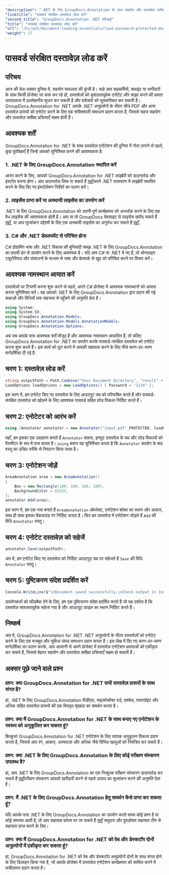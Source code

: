 ```yaml
---
"description": ".NET के लिए GroupDocs.Annotation के साथ सहयोग और दस्तावेज़ समीक्षा को बेहतर बनाएँ। अपने .NET ऐप्स में PDF और अधिक सहजता से एनोटेट करें।"
"linktitle": "पासवर्ड संरक्षित दस्तावेज़ लोड करें"
"second_title": "GroupDocs.Annotation .NET एपीआई"
"title": "पासवर्ड संरक्षित दस्तावेज़ लोड करें"
"url": "/hi/net/document-loading-essentials/load-password-protected-documents/"
"weight": 17
---
```


# पासवर्ड संरक्षित दस्तावेज़ लोड करें

## परिचय
आज की तेज़-रफ़्तार दुनिया में, सहयोग सफलता की कुंजी है। चाहे आप सहकर्मियों, क्लाइंट या भागीदारों के साथ किसी प्रोजेक्ट पर काम कर रहे हों, दस्तावेज़ों को कुशलतापूर्वक एनोटेट और साझा करने की क्षमता उत्पादकता में उल्लेखनीय सुधार कर सकती है और वर्कफ़्लो को सुव्यवस्थित कर सकती है। GroupDocs.Annotation for .NET आपके .NET अनुप्रयोगों के भीतर सीधे PDF और अन्य दस्तावेज़ प्रारूपों को एनोटेट करने के लिए एक शक्तिशाली समाधान प्रदान करता है, जिससे सहज सहयोग और दस्तावेज़ समीक्षा प्रक्रियाएँ सक्षम होती हैं।
## आवश्यक शर्तें
GroupDocs.Annotation for .NET के साथ दस्तावेज़ एनोटेशन की दुनिया में गोता लगाने से पहले, कुछ पूर्वापेक्षाएँ हैं जिन्हें आपको सुनिश्चित करने की आवश्यकता है:
### 1. .NET के लिए GroupDocs.Annotation स्थापित करें
आरंभ करने के लिए, आपको GroupDocs.Annotation for .NET लाइब्रेरी को डाउनलोड और इंस्टॉल करना होगा। आप डाउनलोड लिंक पा सकते हैं [यहाँ](https://releases.groupdocs.com/annotation/net/)अपने .NET वातावरण में लाइब्रेरी स्थापित करने के लिए दिए गए इंस्टॉलेशन निर्देशों का पालन करें।
### 2. लाइसेंस प्राप्त करें या अस्थायी लाइसेंस का उपयोग करें
.NET के लिए GroupDocs.Annotation को अपनी पूर्ण कार्यक्षमता को अनलॉक करने के लिए एक वैध लाइसेंस की आवश्यकता होती है। आप या तो GroupDocs वेबसाइट से लाइसेंस खरीद सकते हैं [यहाँ](https://purchase.groupdocs.com/buy), या आप मूल्यांकन उद्देश्यों के लिए एक अस्थायी लाइसेंस का अनुरोध कर सकते हैं [यहाँ](https://purchase.groupdocs.com/temporary-license/).
### 3. C# और .NET डेवलपमेंट से परिचित होना
C# प्रोग्रामिंग भाषा और .NET विकास की बुनियादी समझ .NET के लिए GroupDocs.Annotation का प्रभावी ढंग से उपयोग करने के लिए आवश्यक है। यदि आप C# या .NET में नए हैं, तो ऑनलाइन ट्यूटोरियल और संसाधनों के माध्यम से भाषा और फ्रेमवर्क से खुद को परिचित करने पर विचार करें।

## आवश्यक नामस्थान आयात करें
दस्तावेज़ों पर टिप्पणी करना शुरू करने से पहले, अपने C# प्रोजेक्ट में आवश्यक नामस्थानों को आयात करना सुनिश्चित करें। यह आपको .NET के लिए GroupDocs.Annotation द्वारा प्रदान की गई कक्षाओं और विधियों तक सहजता से पहुँचने की अनुमति देता है।
```csharp
using System;
using System.IO;
using GroupDocs.Annotation.Models;
using GroupDocs.Annotation.Models.AnnotationModels;
using GroupDocs.Annotation.Options;
```

अब जब आपके पास आवश्यक शर्तें मौजूद हैं और आवश्यक नामस्थान आयातित हैं, तो चलिए GroupDocs.Annotation for .NET का उपयोग करके पासवर्ड-संरक्षित दस्तावेज़ को एनोटेट करना शुरू करते हैं। इस कार्य को पूरा करने में आपकी सहायता करने के लिए नीचे चरण-दर-चरण मार्गदर्शिका दी गई है:
## चरण 1: दस्तावेज़ लोड करें
```csharp
string outputPath = Path.Combine("Your Document Directory", "result" + Path.GetExtension("input.pdf"));
LoadOptions loadOptions = new LoadOptions() { Password = "1234" };
```
इस चरण में, हम एनोटेट किए गए दस्तावेज़ के लिए आउटपुट पथ को परिभाषित करते हैं और पासवर्ड-संरक्षित दस्तावेज़ को खोलने के लिए आवश्यक पासवर्ड सहित लोड विकल्प निर्दिष्ट करते हैं।
## चरण 2: एनोटेटर को आरंभ करें
```csharp
using (Annotator annotator = new Annotator("input.pdf"_PROTECTED, loadOptions))
```
यहाँ, हम इसका एक उदाहरण बनाते हैं `Annotator` क्लास, इनपुट दस्तावेज़ के पथ और लोड विकल्पों को पैरामीटर के रूप में पास करता है। `using` बयान यह सुनिश्चित करता है कि `Annotator` उपयोग के बाद वस्तु का उचित तरीके से निपटान किया जाता है।
## चरण 3: एनोटेशन जोड़ें
```csharp
AreaAnnotation area = new AreaAnnotation()
{
    Box = new Rectangle(100, 100, 100, 100),
    BackgroundColor = 65535,
};
annotator.Add(area);
```
इस चरण में, हम एक नया बनाते हैं `AreaAnnotation` ऑब्जेक्ट, एनोटेशन बॉक्स का स्थान और आकार, साथ ही साथ इसका बैकग्राउंड रंग निर्दिष्ट करता है। फिर हम दस्तावेज़ में एनोटेशन जोड़ते हैं `Add` की विधि `Annotator` वस्तु।
## चरण 4: एनोटेट दस्तावेज़ को सहेजें
```csharp
annotator.Save(outputPath);
```
अंत में, हम एनोटेट किए गए दस्तावेज़ को निर्दिष्ट आउटपुट पथ पर सहेजते हैं `Save` की विधि `Annotator` वस्तु।
## चरण 5: पुष्टिकरण संदेश प्रदर्शित करें
```csharp
Console.WriteLine($"\nDocument saved successfully.\nCheck output in {outputPath}.");
```
उपयोगकर्ता को फीडबैक देने के लिए, हम एक पुष्टिकरण संदेश प्रदर्शित करते हैं जो यह दर्शाता है कि दस्तावेज़ सफलतापूर्वक सहेजा गया है और आउटपुट फ़ाइल का स्थान निर्दिष्ट करते हैं।

## निष्कर्ष
अंत में, GroupDocs.Annotation for .NET .NET अनुप्रयोगों के भीतर दस्तावेज़ों को एनोटेट करने के लिए एक मजबूत और सुविधा संपन्न समाधान प्रदान करता है। इस लेख में दिए गए चरण-दर-चरण मार्गदर्शिका का पालन करके, आप आसानी से अपने प्रोजेक्ट में दस्तावेज़ एनोटेशन क्षमताओं को एकीकृत कर सकते हैं, जिससे बेहतर सहयोग और दस्तावेज़ समीक्षा प्रक्रियाएँ सक्षम हो सकती हैं।
## अक्सर पूछे जाने वाले प्रश्न
### प्रश्न: क्या GroupDocs.Annotation for .NET सभी दस्तावेज़ प्रारूपों के साथ संगत है?
हां, .NET के लिए GroupDocs.Annotation पीडीएफ, माइक्रोसॉफ्ट वर्ड, एक्सेल, पावरपॉइंट और अधिक सहित दस्तावेज़ प्रारूपों की एक विस्तृत श्रृंखला का समर्थन करता है।
### प्रश्न: क्या मैं GroupDocs.Annotation for .NET के साथ बनाए गए एनोटेशन के स्वरूप को अनुकूलित कर सकता हूं?
बिल्कुल! GroupDocs.Annotation for .NET एनोटेशन के लिए व्यापक अनुकूलन विकल्प प्रदान करता है, जिससे आप रंग, आकार, अस्पष्टता और अधिक जैसे विभिन्न पहलुओं को नियंत्रित कर सकते हैं।
### प्रश्न: क्या .NET के लिए GroupDocs.Annotation के लिए कोई परीक्षण संस्करण उपलब्ध है?
हां, आप .NET के लिए GroupDocs.Annotation का एक निःशुल्क परीक्षण संस्करण डाउनलोड कर सकते हैं [यहाँ](https://releases.groupdocs.com/)परीक्षण संस्करण आपको खरीदारी करने से पहले उत्पाद का मूल्यांकन करने की अनुमति देता है।
### प्रश्न: मैं .NET के लिए GroupDocs.Annotation हेतु समर्थन कैसे प्राप्त कर सकता हूं?
यदि आपके पास .NET के लिए GroupDocs.Annotation का उपयोग करते समय कोई प्रश्न है या कोई समस्या आती है, तो आप सहायता फ़ोरम पर जा सकते हैं [यहाँ](https://forum.groupdocs.com/c/annotation/10) समुदाय और ग्रुपडॉक्स सहायता टीम से सहायता प्राप्त करने के लिए।
### प्रश्न: क्या मैं GroupDocs.Annotation for .NET को वेब और डेस्कटॉप दोनों अनुप्रयोगों में एकीकृत कर सकता हूं?
हां, GroupDocs.Annotation for .NET को वेब और डेस्कटॉप अनुप्रयोगों दोनों के साथ संगत होने के लिए डिज़ाइन किया गया है, जो आपके प्रोजेक्ट में दस्तावेज़ एनोटेशन कार्यक्षमता को शामिल करने में लचीलापन प्रदान करता है।